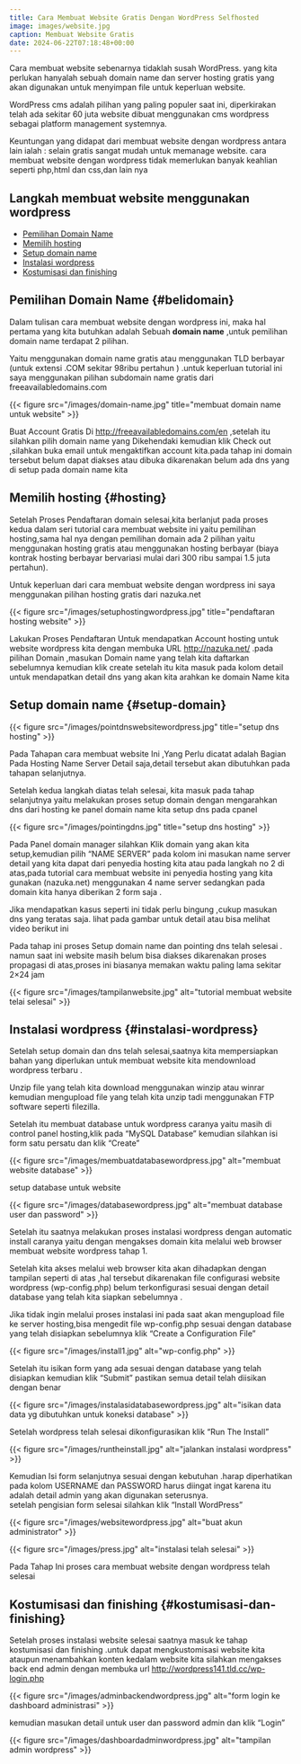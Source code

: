 ```yaml
---
title: Cara Membuat Website Gratis Dengan WordPress Selfhosted
image: images/website.jpg
caption: Membuat Website Gratis
date: 2024-06-22T07:18:48+00:00
---
```


Cara membuat website sebenarnya tidaklah susah WordPress. yang kita perlukan hanyalah sebuah domain name dan server hosting gratis yang akan digunakan untuk menyimpan file untuk keperluan website.

WordPress cms adalah pilihan yang paling populer saat ini, diperkirakan telah ada sekitar 60 juta website dibuat menggunakan cms wordpress sebagai platform management systemnya.

Keuntungan yang didapat dari membuat website dengan wordpress antara lain ialah : selain gratis sangat mudah untuk memanage website. cara membuat website dengan wordpress tidak memerlukan banyak keahlian seperti php,html dan css,dan lain nya

## Langkah membuat website menggunakan wordpress

 * [Pemilihan Domain Name](#belidomain)
 * [Memilih hosting](#hosting)
 * [Setup domain name](#setup-domain)
 * [Instalasi wordpress](#instalasi-wordpress)
 * [Kostumisasi dan finishing](#kostumisasi-dan-finishing)

## Pemilihan Domain Name {#belidomain}

Dalam tulisan cara membuat website dengan wordpress ini, maka hal pertama yang kita butuhkan adalah Sebuah **domain name** ,untuk pemilihan domain name terdapat 2 pilihan.

Yaitu menggunakan domain name gratis atau menggunakan TLD berbayar (untuk extensi .COM sekitar 98ribu pertahun ) .untuk keperluan tutorial ini saya menggunakan pilihan subdomain name gratis dari freeavailabledomains.com

{{< figure src="/images/domain-name.jpg" title="membuat domain name untuk website" >}}



Buat Account Gratis Di http://freeavailabledomains.com/en ,setelah itu silahkan pilih domain name yang Dikehendaki kemudian klik Check out ,silahkan buka email untuk mengaktifkan account kita.pada tahap ini domain tersebut belum dapat diakses atau dibuka dikarenakan belum ada dns yang di setup pada domain name kita</section> <section> 

## Memilih hosting {#hosting}

Setelah Proses Pendaftaran domain selesai,kita berlanjut pada proses kedua dalam seri tutorial cara membuat website ini yaitu pemilihan hosting,sama hal nya dengan pemilihan domain ada 2 pilihan yaitu menggunakan hosting gratis atau menggunakan hosting berbayar (biaya kontrak hosting berbayar bervariasi mulai dari 300 ribu sampai 1.5 juta pertahun).

Untuk keperluan dari cara membuat website dengan wordpress ini saya menggunakan pilihan hosting gratis dari nazuka.net

{{< figure src="/images/setuphostingwordpress.jpg" title="pendaftaran hosting website" >}}

Lakukan Proses Pendaftaran Untuk mendapatkan Account hosting untuk website wordpress kita dengan membuka URL http://nazuka.net/ .pada pilihan Domain ,masukan Domain name yang telah kita daftarkan sebelumnya kemudian klik create setelah itu kita masuk pada kolom detail untuk mendapatkan detail dns yang akan kita arahkan ke domain Name kita</section> <section> 

## Setup domain name {#setup-domain}

{{< figure src="/images/pointdnswebsitewordpress.jpg" title="setup dns hosting" >}}


Pada Tahapan cara membuat website Ini ,Yang Perlu dicatat adalah Bagian Pada Hosting Name Server Detail saja,detail tersebut akan dibutuhkan pada tahapan selanjutnya.

Setelah kedua langkah diatas telah selesai, kita masuk pada tahap selanjutnya yaitu melakukan proses setup domain dengan mengarahkan dns dari hosting ke panel domain name kita setup dns pada cpanel


{{< figure src="/images/pointingdns.jpg" title="setup dns hosting" >}}

Pada Panel domain manager silahkan Klik domain yang akan kita setup,kemudian pilih &#8220;NAME SERVER&#8221; pada kolom ini masukan name server detail yang kita dapat dari penyedia hosting kita atau pada langkah no 2 di atas,pada tutorial cara membuat website ini penyedia hosting yang kita gunakan (nazuka.net) menggunakan 4 name server sedangkan pada domain kita hanya diberikan 2 form saja .

Jika mendapatkan kasus seperti ini tidak perlu bingung ,cukup masukan dns yang teratas saja. lihat pada gambar untuk detail atau bisa melihat video berikut ini

Pada tahap ini proses Setup domain name dan pointing dns telah selesai . namun saat ini website masih belum bisa diakses dikarenakan proses propagasi di atas,proses ini biasanya memakan waktu paling lama sekitar 2&#215;24 jam

{{< figure src="/images/tampilanwebsite.jpg" alt="tutorial membuat website telai selesai" >}}


## Instalasi wordpress {#instalasi-wordpress}

Setelah setup domain dan dns telah selesai,saatnya kita mempersiapkan bahan yang diperlukan untuk membuat website kita mendownload wordpress terbaru .

Unzip file yang telah kita download menggunakan winzip atau winrar kemudian mengupload file yang telah kita unzip tadi menggunakan FTP software seperti filezilla.

Setelah itu membuat database untuk wordpress caranya yaitu masih di control panel hosting,klik pada &#8220;MySQL Database&#8221; kemudian silahkan isi form satu persatu dan klik &#8220;Create&#8221;

{{< figure src="/images/membuatdatabasewordpress.jpg" alt="membuat website database" >}}


setup database untuk website

{{< figure src="/images/databasewordpress.jpg" alt="membuat database user dan password" >}}


Setelah itu saatnya melakukan proses instalasi wordpress dengan automatic install caranya yaitu dengan mengakses domain kita melalui web browser membuat website wordpress tahap 1.

Setelah kita akses melalui web browser kita akan dihadapkan dengan tampilan seperti di atas ,hal tersebut dikarenakan file configurasi website wordpress (wp-config.php) belum terkonfigurasi sesuai dengan detail database yang telah kita siapkan sebelumnya .

Jika tidak ingin melalui proses instalasi ini pada saat akan mengupload file ke server hosting,bisa mengedit file wp-config.php sesuai dengan database yang telah disiapkan sebelumnya klik &#8220;Create a Configuration File&#8221;

{{< figure src="/images/install1.jpg" alt="wp-config.php" >}}


Setelah itu isikan form yang ada sesuai dengan database yang telah disiapkan kemudian klik &#8220;Submit&#8221; pastikan semua detail telah diisikan dengan benar

{{< figure src="/images/instalasidatabasewordpress.jpg" alt="isikan data data yg dibutuhkan untuk koneksi database" >}}


Setelah wordpress telah selesai dikonfigurasikan klik &#8220;Run The Install&#8221;


{{< figure src="/images/runtheinstall.jpg" alt="jalankan instalasi wordpress" >}}

Kemudian Isi form selanjutnya sesuai dengan kebutuhan .harap diperhatikan pada kolom USERNAME dan PASSWORD harus diingat ingat karena itu adalah detail admin yang akan digunakan seterusnya.  
setelah pengisian form selesai silahkan klik &#8220;Install WordPress&#8221;

{{< figure src="/images/websitewordpress.jpg" alt="buat akun administrator" >}}

{{< figure src="/images/press.jpg" alt="instalasi telah selesai" >}}

Pada Tahap Ini proses cara membuat website dengan wordpress telah selesai</section> <section> 

## Kostumisasi dan finishing {#kostumisasi-dan-finishing}

Setelah proses instalasi website selesai saatnya masuk ke tahap kostumisasi dan finishing .untuk dapat mengkustomisasi website kita ataupun menambahkan konten kedalam website kita silahkan mengakses back end admin dengan membuka url http://wordpress141.tld.cc/wp-login.php


{{< figure src="/images/adminbackendwordpress.jpg" alt="form login ke dashboard administrasi" >}}


kemudian masukan detail untuk user dan password admin dan klik &#8220;Login&#8221;

{{< figure src="/images/dashboardadminwordpress.jpg" alt="tampilan admin wordpress" >}}

